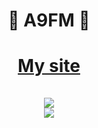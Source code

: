 <html>
  <div align="center" style="text-align:center">
    <h1>👋 A9FM 👋</h1>
    <a href='https://a9fm.github.io'>
      <h1>My site</h></br></br>
      <img src="https://github-readme-stats.vercel.app/api?&show_icons=true&theme=radical&show_icons=true&username=a9fm"/></br>
      <img src="https://github-readme-stats.vercel.app/api/top-langs/?username=a9fm&theme=radical&layout=compact"/></br>
    </a>
  </div>
</html>

